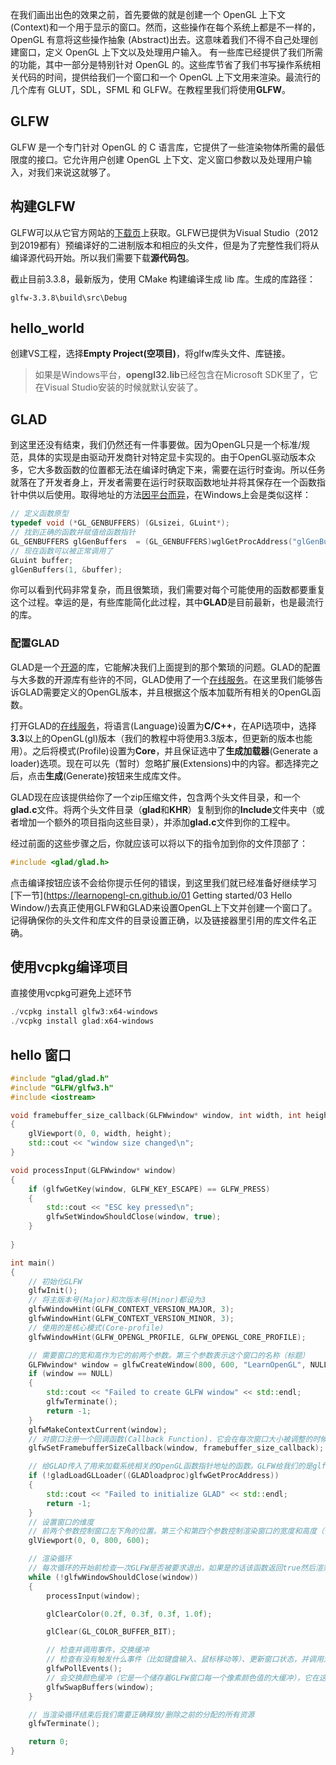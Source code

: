 在我们画出出色的效果之前，首先要做的就是创建一个 OpenGL 上下文 (Context)和一个用于显示的窗口。然而，这些操作在每个系统上都是不一样的，OpenGL 有意将这些操作抽象 (Abstract)出去。这意味着我们不得不自己处理创建窗口，定义 OpenGL 上下文以及处理用户输入。
有一些库已经提供了我们所需的功能，其中一部分是特别针对 OpenGL 的。这些库节省了我们书写操作系统相关代码的时间，提供给我们一个窗口和一个 OpenGL 上下文用来渲染。最流行的几个库有 GLUT，SDL，SFML 和 GLFW。在教程里我们将使用**GLFW**。
## GLFW

GLFW 是一个专门针对 OpenGL 的 C 语言库，它提供了一些渲染物体所需的最低限度的接口。它允许用户创建 OpenGL 上下文、定义窗口参数以及处理用户输入，对我们来说这就够了。

## 构建GLFW

GLFW可以从它官方网站的[下载页](http://www.glfw.org/download.html)上获取。GLFW已提供为Visual Studio（2012到2019都有）预编译好的二进制版本和相应的头文件，但是为了完整性我们将从编译源代码开始。所以我们需要下载**源代码包**。

截止目前3.3.8，最新版为，使用 CMake 构建编译生成 lib 库。生成的库路径：

```
glfw-3.3.8\build\src\Debug
```

## hello_world

创建VS工程，选择**Empty Project(空项目)**，将glfw库头文件、库链接。

> 如果是Windows平台，**opengl32.lib**已经包含在Microsoft SDK里了，它在Visual Studio安装的时候就默认安装了。

## GLAD

到这里还没有结束，我们仍然还有一件事要做。因为OpenGL只是一个标准/规范，具体的实现是由驱动开发商针对特定显卡实现的。由于OpenGL驱动版本众多，它大多数函数的位置都无法在编译时确定下来，需要在运行时查询。所以任务就落在了开发者身上，开发者需要在运行时获取函数地址并将其保存在一个函数指针中供以后使用。取得地址的方法[因平台而异](https://www.khronos.org/opengl/wiki/Load_OpenGL_Functions)，在Windows上会是类似这样：

```c++
// 定义函数原型
typedef void (*GL_GENBUFFERS) (GLsizei, GLuint*);
// 找到正确的函数并赋值给函数指针
GL_GENBUFFERS glGenBuffers  = (GL_GENBUFFERS)wglGetProcAddress("glGenBuffers");
// 现在函数可以被正常调用了
GLuint buffer;
glGenBuffers(1, &buffer);
```

你可以看到代码非常复杂，而且很繁琐，我们需要对每个可能使用的函数都要重复这个过程。幸运的是，有些库能简化此过程，其中**GLAD**是目前最新，也是最流行的库。

### 配置GLAD

GLAD是一个[开源](https://github.com/Dav1dde/glad)的库，它能解决我们上面提到的那个繁琐的问题。GLAD的配置与大多数的开源库有些许的不同，GLAD使用了一个[在线服务](http://glad.dav1d.de/)。在这里我们能够告诉GLAD需要定义的OpenGL版本，并且根据这个版本加载所有相关的OpenGL函数。

打开GLAD的[在线服务](http://glad.dav1d.de/)，将语言(Language)设置为**C/C++**，在API选项中，选择**3.3**以上的OpenGL(gl)版本（我们的教程中将使用3.3版本，但更新的版本也能用）。之后将模式(Profile)设置为**Core**，并且保证选中了**生成加载器**(Generate a loader)选项。现在可以先（暂时）忽略扩展(Extensions)中的内容。都选择完之后，点击**生成**(Generate)按钮来生成库文件。

GLAD现在应该提供给你了一个zip压缩文件，包含两个头文件目录，和一个**glad.c**文件。将两个头文件目录（**glad**和**KHR**）复制到你的**Include**文件夹中（或者增加一个额外的项目指向这些目录），并添加**glad.c**文件到你的工程中。

经过前面的这些步骤之后，你就应该可以将以下的指令加到你的文件顶部了：

```c++
#include <glad/glad.h> 
```

点击编译按钮应该不会给你提示任何的错误，到这里我们就已经准备好继续学习[下一节](https://learnopengl-cn.github.io/01 Getting started/03 Hello Window/)去真正使用GLFW和GLAD来设置OpenGL上下文并创建一个窗口了。记得确保你的头文件和库文件的目录设置正确，以及链接器里引用的库文件名正确。

## 使用vcpkg编译项目

直接使用vcpkg可避免上述环节

```powershell
./vcpkg install glfw3:x64-windows
./vcpkg install glad:x64-windows
```

## hello 窗口

```cpp
#include "glad/glad.h"
#include "GLFW/glfw3.h"
#include <iostream>

void framebuffer_size_callback(GLFWwindow* window, int width, int height)
{
    glViewport(0, 0, width, height);
    std::cout << "window size changed\n";
}

void processInput(GLFWwindow* window)
{
    if (glfwGetKey(window, GLFW_KEY_ESCAPE) == GLFW_PRESS)
    {
        std::cout << "ESC key pressed\n";
        glfwSetWindowShouldClose(window, true);
    }
        
}

int main()
{
    // 初始化GLFW
    glfwInit();
    // 将主版本号(Major)和次版本号(Minor)都设为3
    glfwWindowHint(GLFW_CONTEXT_VERSION_MAJOR, 3);
    glfwWindowHint(GLFW_CONTEXT_VERSION_MINOR, 3);
    // 使用的是核心模式(Core-profile)
    glfwWindowHint(GLFW_OPENGL_PROFILE, GLFW_OPENGL_CORE_PROFILE);

    // 需要窗口的宽和高作为它的前两个参数。第三个参数表示这个窗口的名称（标题）
    GLFWwindow* window = glfwCreateWindow(800, 600, "LearnOpenGL", NULL, NULL);
    if (window == NULL)
    {
        std::cout << "Failed to create GLFW window" << std::endl;
        glfwTerminate();
        return -1;
    }
    glfwMakeContextCurrent(window);
    // 对窗口注册一个回调函数(Callback Function)，它会在每次窗口大小被调整的时候被调用
    glfwSetFramebufferSizeCallback(window, framebuffer_size_callback);

    // 给GLAD传入了用来加载系统相关的OpenGL函数指针地址的函数。GLFW给我们的是glfwGetProcAddress，它根据我们编译的系统定义了正确的函数。
    if (!gladLoadGLLoader((GLADloadproc)glfwGetProcAddress))
    {
        std::cout << "Failed to initialize GLAD" << std::endl;
        return -1;
    }
    // 设置窗口的维度
    // 前两个参数控制窗口左下角的位置。第三个和第四个参数控制渲染窗口的宽度和高度（像素）。
    glViewport(0, 0, 800, 600);

    // 渲染循环
    // 每次循环的开始前检查一次GLFW是否被要求退出，如果是的话该函数返回true然后渲染循环便结束了，之后为我们就可以关闭应用程序了
    while (!glfwWindowShouldClose(window))
    {
        processInput(window);

        glClearColor(0.2f, 0.3f, 0.3f, 1.0f);

        glClear(GL_COLOR_BUFFER_BIT);

        // 检查并调用事件，交换缓冲
        // 检查有没有触发什么事件（比如键盘输入、鼠标移动等）、更新窗口状态，并调用对应的回调函数
        glfwPollEvents();
        // 会交换颜色缓冲（它是一个储存着GLFW窗口每一个像素颜色值的大缓冲），它在这一迭代中被用来绘制，并且将会作为输出显示在屏幕上
        glfwSwapBuffers(window);
    }

    // 当渲染循环结束后我们需要正确释放/删除之前的分配的所有资源
    glfwTerminate();

    return 0;
}
```

